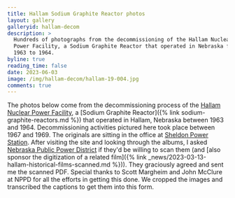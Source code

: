 ```yaml
---
title: Hallam Sodium Graphite Reactor photos
layout: gallery
galleryid: hallam-decom
description: >
  Hundreds of photographs from the decommissioning of the Hallam Nuclear 
  Power Facility, a Sodium Graphite Reactor that operated in Nebraska from
  1963 to 1964.
byline: true
reading_time: false
date: 2023-06-03
image: /img/hallam-decom/hallam-19-004.jpg
comments: true
---
```


The photos below come from the decommissioning process of the [Hallam Nuclear
Power Facility](https://en.wikipedia.org/wiki/Hallam_Nuclear_Power_Facility), a
[Sodium Graphite Reactor]({% link sodium-graphite-reactors.md
%}) that operated in Hallam, Nebraska between 1963 and 1964. Decommissioning
activities pictured here took place between 1967 and 1969. The originals are
sitting in the office at [Sheldon Power
Station](https://en.wikipedia.org/wiki/Sheldon_Power_Station). After visiting
the site and looking through the albums, I asked [Nebraska Public Power
District](https://www.nppd.com/) if they'd be willing to scan them (and [also
sponsor the digitization of a related film]({% link
_news/2023-03-13-hallam-historical-films-scanned.md %})). They graciously
agreed and sent me the scanned PDF. Special thanks to Scott Margheim and John
McClure at NPPD for all the efforts in getting this done. We cropped the images
and transcribed the captions to get them into this form.
